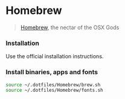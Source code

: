 
Homebrew
========

> [Homebrew](http://brew.sh/), the nectar of the OSX Gods


### Installation

Use the official installation instructions.


### Install binaries, apps and fonts

```bash
source ~/.dotfiles/Homebrew/brew.sh
source ~/.dotfiles/Homebrew/fonts.sh
```


